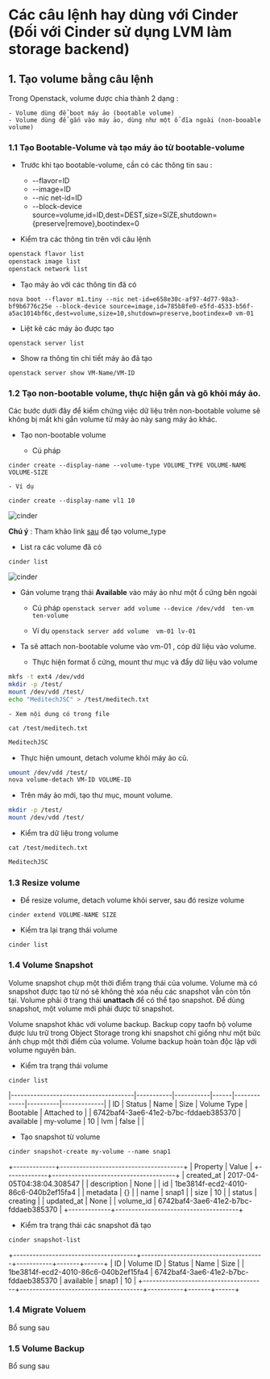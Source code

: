 # Các câu lệnh hay dùng với Cinder (Đối với Cinder sử dụng LVM làm storage backend)

## 1. Tạo volume bằng câu lệnh

Trong Openstack, volume được chia thành 2 dạng :
	
	- Volume dùng để boot máy ảo (bootable volume)
	- Volume dùng để gắn vào máy ảo, dùng như một ổ đĩa ngoài (non-booable volume)
	
### 1.1 Tạo Bootable-Volume và tạo máy ảo từ bootable-volume

 - Trước khi tạo bootable-volume, cần có các thông tin sau :
	- --flavor=ID
	- --image=ID
	- --nic net-id=ID
	- --block-device source=volume,id=ID,dest=DEST,size=SIZE,shutdown={preserve|remove},bootindex=0

 - Kiểm tra các thông tin trên với câu lệnh

```sh
openstack flavor list
openstack image list
openstack network list
```

 - Tạo máy ảo với các thông tin đã có 

`nova boot --flavor m1.tiny --nic net-id=e658e30c-af97-4d77-98a3-bf9b6776c25e --block-device source=image,id=785b8fe0-e5fd-4533-b56f-a5ac1014bf6c,dest=volume,size=10,shutdown=preserve,bootindex=0 vm-01`

 - Liệt kê các máy ảo được tạo
 
`openstack server list`

 - Show ra thông tin chi tiết máy ảo đã tạo 
 
`openstack server show VM-Name/VM-ID`


### 1.2 Tạo non-bootable volume, thực hiện gắn và gõ khỏi máy ảo.

Các bước dưới đây để kiểm chứng việc dữ liệu trên non-bootable volume sẽ không bị mất khi gắn volume từ máy ảo này sang máy ảo khác.
 
 - Tạo non-bootable volume
 
	- Cú pháp 
 
`cinder create --display-name --volume-type VOLUME_TYPE VOLUME-NAME VOLUME-SIZE`

	- Ví dụ 
 
`cinder create --display-name vl1 10`

![cinder](/mdt-technical/ManhDV/Openstack/Cinder/images/volume-create.png)


**Chú ý** : Tham khảo link [sau](https://docs.openstack.org/admin-guide/dashboard-manage-volumes.html) để tạo volume_type

 - List ra các volume đã có 
 
`cinder list`

![cinder](/mdt-technical/ManhDV/Openstack/Cinder/images/cinder-list.png)

 - Gán volume trạng thái **Available** vào máy ảo như một ổ cứng bên ngoài
 
	- Cú pháp
	`openstack server add volume --device /dev/vdd	ten-vm ten-volume`
	
	- Ví dụ
	`openstack server add volume  vm-01 lv-01`
 
 - Ta sẽ attach non-bootable volume vào vm-01 , cóp dữ liệu vào volume.
 
	- Thực hiện format ổ cứng, mount thư mục và đẩy dữ liệu vào volume

```sh
mkfs -t ext4 /dev/vdd
mkdir -p /test/
mount /dev/vdd /test/
echo "MeditechJSC" > /test/meditech.txt
```
	- Xem nội dung có trong file
	
`cat /test/meditech.txt`

```sh
MeditechJSC
```

 - Thực hiện umount, detach volume khỏi máy ảo cũ.
	
```sh
umount /dev/vdd /test/
nova volume-detach VM-ID VOLUME-ID
```

 - Trên máy ảo mới, tạo thư mục, mount volume.

```sh
mkdir -p /test/
mount /dev/vdd /test/
```

 - Kiểm tra dữ liệu trong volume
 
`cat /test/meditech.txt`

```sh
MeditechJSC
```

### 1.3 Resize volume

 - Để resize volume, detach volume khỏi server, sau đó resize volume
 
`cinder extend VOLUME-NAME SIZE`

 - Kiểm tra lại trạng thái volume
 
`cinder list`

### 1.4 Volume Snapshot

Volume snapshot chụp một thời điểm trạng thái của volume. Volume mà có snapshot được tạo từ nó sẽ không thẻ xóa nếu các snapshot vẫn còn tồn tại. Volume phải ở trạng thái **unattach** để có thể tạo snapshot. Để dùng snapshot, một volume mới phải được từ snapshot.

Volume snapshot khác với volume backup. Backup copy taofn bộ volume được lưu trữ trong Object Storage trong khi snapshot chỉ giống như một bức ảnh chụp một thời điểm của volume. Volume backup hoàn toàn độc lập với volume nguyên bản.

 - Kiểm tra trạng thái volume
 
`cinder list` 

|--------------------------------------|-----------|-----------|------|-------------|----------|-------------|
|                  ID                  |   Status  |    Name   | Size | Volume Type | Bootable | Attached to |
| 6742baf4-3ae6-41e2-b7bc-fddaeb385370 | available | my-volume |  10  |     lvm     |  false   |             |


 - Tạo snapshot từ volume
 
`cinder snapshot-create my-volume --name snap1`

+-------------+--------------------------------------+
|   Property  |                Value                 |
+-------------+--------------------------------------+
|  created_at |      2017-04-05T04:38:04.308547      |
| description |                 None                 |
|      id     | 1be3814f-ecd2-4010-86c6-040b2ef15fa4 |
|   metadata  |                  {}                  |
|     name    |                snap1                 |
|     size    |                  10                  |
|    status   |               creating               |
|  updated_at |                 None                 |
|  volume_id  | 6742baf4-3ae6-41e2-b7bc-fddaeb385370 |
+-------------+--------------------------------------+

 - Kiểm tra trạng thái các snapshot đã tạo
 
`cinder snapshot-list`

+--------------------------------------+--------------------------------------+-----------+-------+------+
|                  ID                  |              Volume ID               |   Status  |  Name | Size |
| 1be3814f-ecd2-4010-86c6-040b2ef15fa4 | 6742baf4-3ae6-41e2-b7bc-fddaeb385370 | available | snap1 |  10  |
+--------------------------------------+--------------------------------------+-----------+-------+------+

### 1.4 Migrate Voluem

Bổ sung sau

### 1.5 Volume Backup

Bổ sung sau

 
 
 
 

